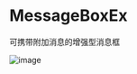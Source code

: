 # MessageBoxEx
可携带附加消息的增强型消息框

![image](http://images0.cnblogs.com/blog2015/234704/201507/081502593303892.gif)
